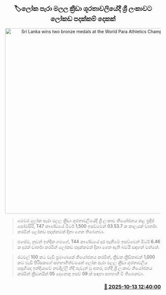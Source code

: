 <p align='center'><b><h2 align='center' title='Sri Lanka wins two bronze medals at the World Para Athletics Championships'>🏷ලෝක පැරා මලල ක්‍රීඩා ශූරතාවලියේදී ශ්‍රී ලංකාවට ලෝකඩ පදක්කම් දෙකක්</h2></b></p>
<p align='center'><img src='https://helakuru.sgp1.cdn.digitaloceanspaces.com/esana/images/lib/para-athletics-championships.jpg' width='600' alt='Sri Lanka wins two bronze medals at the World Para Athletics Championships'></p>

> මෙවර ලෝක පැරා මලල ක්‍රීඩා ශූරතාවලියේදී ශ්‍රී ලංකාව නියෝජනය කළ ප්‍රදීප් සෝමසිරි, T47 කාණ්ඩයේ මීටර් 1,500 ඉසව්වෙන් 03.53.7 ක කාලයක් වාර්තා කරමින් ලෝකඩ පදක්කමක් දිනා ගෙන තිබෙනවා.

> එසේම, නුවන් ඉන්දික ගමගේ, T44 කාණ්ඩයේ දුර පැනීමේ ඉසව්වෙන් මීටර් 6.46 ක දුරක් වාර්තා කරමින් ලෝකඩ පදක්කමක් දිනා ගෙන ඇති බවයි සඳහන් වන්නේ.

> රටවල් 100 කට වැඩි ප්‍රමාණයක් නියෝජනය කරමින්, ක්‍රීඩක ක්‍රීඩිකාවන් 1,000 කට වැඩි පිරිසකගේ සහභාගීත්වයෙන් ලෝක පැරා මලල ක්‍රීඩා ශූරතාවලිය පසුගියදා ඉන්දියාවේ නවදිල්ලි හිදී පැවැත් වූ අතර, එහිදී ශ්‍රී ලංකාව නියෝජනය කරමින් ක්‍රීඩකයින් 05 දෙනෙකු ඉසව් 09 ක් සඳහා සහභාගී වී තිබෙනවා.



<h3 align='right'><a href='https://www.helakuru.lk/esana/p/114433/'>📅 2025-10-13 12:40:00</a></h3>
